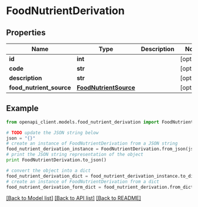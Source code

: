 # FoodNutrientDerivation


## Properties
Name | Type | Description | Notes
------------ | ------------- | ------------- | -------------
**id** | **int** |  | [optional] 
**code** | **str** |  | [optional] 
**description** | **str** |  | [optional] 
**food_nutrient_source** | [**FoodNutrientSource**](FoodNutrientSource.md) |  | [optional] 

## Example

```python
from openapi_client.models.food_nutrient_derivation import FoodNutrientDerivation

# TODO update the JSON string below
json = "{}"
# create an instance of FoodNutrientDerivation from a JSON string
food_nutrient_derivation_instance = FoodNutrientDerivation.from_json(json)
# print the JSON string representation of the object
print FoodNutrientDerivation.to_json()

# convert the object into a dict
food_nutrient_derivation_dict = food_nutrient_derivation_instance.to_dict()
# create an instance of FoodNutrientDerivation from a dict
food_nutrient_derivation_form_dict = food_nutrient_derivation.from_dict(food_nutrient_derivation_dict)
```
[[Back to Model list]](../README.md#documentation-for-models) [[Back to API list]](../README.md#documentation-for-api-endpoints) [[Back to README]](../README.md)


